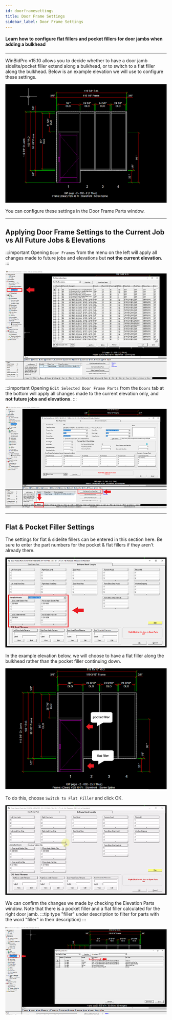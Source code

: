 ```yaml
---
id: doorframesettings
title: Door Frame Settings
sidebar_label: Door Frame Settings
---
```


#### Learn how to configure flat fillers and pocket fillers for door jambs when adding a bulkhead

---

WinBidPro v15.10 allows you to decide whether to have a door jamb sidelite/pocket filler extend along a bulkhead, or to switch to a flat filler along the bulkhead. Below is an example elevation we will use to configure these settings.

![img](../../static/img/door_frame_settings/doorframesettings1.png)

You can configure these settings in the Door Frame Parts window.

---

## Applying Door Frame Settings to the Current Job vs All Future Jobs & Elevations

:::important
Opening `Door Frames` from the menu on the left will apply all changes made to future jobs and elevations but **not the current elevation**.
:::

![img](../../static/img/door_frame_settings/doorframesettings2.png)

:::important
Opening `Edit Selected Door Frame Parts` from the `Doors` tab at the bottom will apply all changes made to the current elevation only, and **not future jobs and elevations**.
:::

![img](../../static/img/door_frame_settings/doorframesettings3.png)

---

## Flat & Pocket Filler Settings

The settings for flat & sidelite fillers can be entered in this section here. Be sure to enter the part numbers for the pocket & flat fillers if they aren't already there.

![img](../../static/img/door_frame_settings/doorframesettings4.png)

In the example elevation below, we will choose to have a flat filler along the bulkhead rather than the pocket filler continuing down.

![img](../../static/img/door_frame_settings/doorframesettings5.png)

To do this, choose `Switch to Flat Filler` and click OK.

![img](../../static/img/door_frame_settings/doorframesettings6.gif)

We can confirm the changes we made by checking the Elevation Parts window. Note that there is a pocket filler and a flat filler calculated for the right door jamb.
:::tip
type "filler" under description to filter for parts with the word "filler" in their description)
:::

![img](../../static/img/door_frame_settings/doorframesettings7.png)